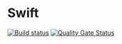 # Swift

[![Build status](https://ci.appveyor.com/api/projects/status/74njunv3o53mj0cg?svg=true)](https://ci.appveyor.com/project/MarkMenchavez/swift)
[![Quality Gate Status](https://sonarcloud.io/api/project_badges/measure?project=MarkMenchavez_Swift&metric=alert_status)](https://sonarcloud.io/dashboard?id=MarkMenchavez_Swift)
